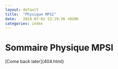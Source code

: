 ```yaml
---
layout: default
title:  "Physique MPSI"
date:   2024-07-01 12:19:36 +0200
categories: index
---
```


# Sommaire Physique MPSI

[Come back later]{404.html}